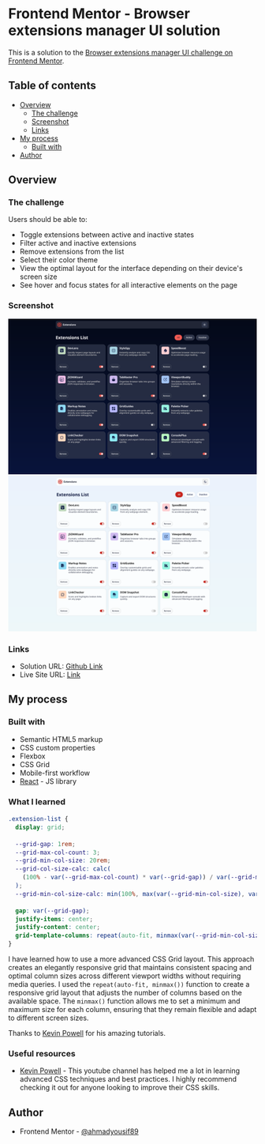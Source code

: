 # Frontend Mentor - Browser extensions manager UI solution

This is a solution to the [Browser extensions manager UI challenge on Frontend Mentor](https://www.frontendmentor.io/challenges/browser-extension-manager-ui-yNZnOfsMAp).

## Table of contents

- [Overview](#overview)
  - [The challenge](#the-challenge)
  - [Screenshot](#screenshot)
  - [Links](#links)
- [My process](#my-process)
  - [Built with](#built-with)
- [Author](#author)

## Overview

### The challenge

Users should be able to:

- Toggle extensions between active and inactive states
- Filter active and inactive extensions
- Remove extensions from the list
- Select their color theme
- View the optimal layout for the interface depending on their device's screen size
- See hover and focus states for all interactive elements on the page

### Screenshot

![Dark theme](./public/Browser%20Extension%20Manager%20-%20dark.png)
![Light theme](./public/Browser%20Extension%20Manager%20-%20light.png)

### Links

- Solution URL: [Github Link](https://github.com/AhmadYousif89/browser-extensions-ui)
- Live Site URL: [Link](https://browser-extensions-ui-beryl.vercel.app/)

## My process

### Built with

- Semantic HTML5 markup
- CSS custom properties
- Flexbox
- CSS Grid
- Mobile-first workflow
- [React](https://reactjs.org/) - JS library

### What I learned

```css
.extension-list {
  display: grid;

  --grid-gap: 1rem;
  --grid-max-col-count: 3;
  --grid-min-col-size: 20rem;
  --grid-col-size-calc: calc(
    (100% - var(--grid-max-col-count) * var(--grid-gap)) / var(--grid-max-col-count)
  );
  --grid-min-col-size-calc: min(100%, max(var(--grid-min-col-size), var(--grid-col-size-calc)));

  gap: var(--grid-gap);
  justify-items: center;
  justify-content: center;
  grid-template-columns: repeat(auto-fit, minmax(var(--grid-min-col-size-calc), 1fr));
}
```

I have learned how to use a more advanced CSS Grid layout. This approach creates an elegantly responsive grid that maintains consistent spacing and optimal column sizes across different viewport widths without requiring media queries. I used the `repeat(auto-fit, minmax())` function to create a responsive grid layout that adjusts the number of columns based on the available space. The `minmax()` function allows me to set a minimum and maximum size for each column, ensuring that they remain flexible and adapt to different screen sizes.

Thanks to [Kevin Powell](https://www.youtube.com/watch?v=CHULPvkXIRo&pp=0gcJCX4JAYcqIYzv) for his amazing tutorials.

### Useful resources

- [Kevin Powell](https://www.youtube.com/@KevinPowell) - This youtube channel has helped me a lot in learning advanced CSS techniques and best practices. I highly recommend checking it out for anyone looking to improve their CSS skills.

## Author

- Frontend Mentor - [@ahmadyousif89](https://www.frontendmentor.io/profile/ahmadyousif89)
